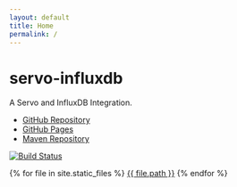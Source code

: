 ```yaml
---
layout: default
title: Home
permalink: /
---
```

# servo-influxdb

A Servo and InfluxDB Integration.

* [GitHub Repository](https://github.com/PolymathicCoder/servo-influxdb)
* [GitHub Pages](https://PolymathicCoder.github.io/servo-influxdb)
* [Maven Repository](https://raw.github.com/PolymathicCoder/servo-influxdbt/mvn-repo/)

[![Build Status](https://travis-ci.org/PolymathicCoder/servo-influxdb.svg?branch=master)](https://travis-ci.org/PolymathicCoder/servo-influxdb)

{% for file in site.static_files %}
  <a href="{{ site.baseurl }}{{ file.path }}">{{ file.path }}</a>
{% endfor %}
